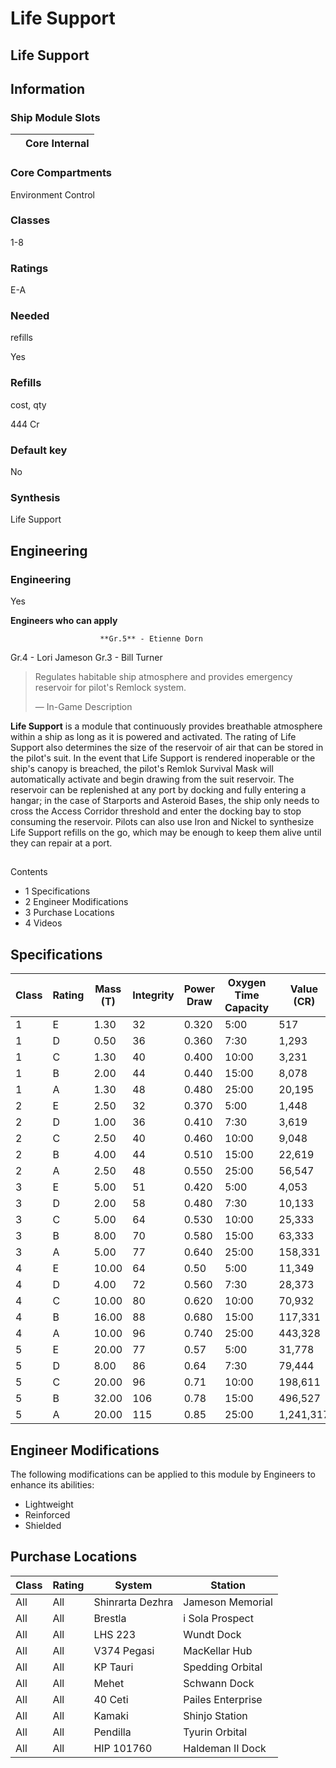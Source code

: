 # Life Support
## **Life Support**

		

## Information

### Ship Module Slots
|  | Core Internal |
| --- | --- |

### Core Compartments

Environment Control

### Classes

1-8

### Ratings

E-A

### Needed
refills

Yes

### Refills
cost, qty

444 Cr

### Default key

No

### Synthesis

Life Support

## Engineering

###  Engineering

Yes

**Engineers who can apply**

						**Gr.5** - Etienne Dorn
Gr.4 - Lori Jameson
Gr.3 - Bill Turner

> 
> 
> Regulates habitable ship atmosphere and provides emergency reservoir for pilot's Remlock system.
> 
> 
> — In-Game Description
> 

**Life Support** is a module that continuously provides breathable atmosphere within a ship as long as it is powered and activated. The rating of Life Support also determines the size of the reservoir of air that can be stored in the pilot's suit. In the event that Life Support is rendered inoperable or the ship's canopy is breached, the pilot's Remlok Survival Mask will automatically activate and begin drawing from the suit reservoir. The reservoir can be replenished at any port by docking and fully entering a hangar; in the case of Starports and Asteroid Bases, the ship only needs to cross the Access Corridor threshold and enter the docking bay to stop consuming the reservoir. Pilots can also use Iron and Nickel to synthesize Life Support refills on the go, which may be enough to keep them alive until they can repair at a port.

## 

Contents

- 1 Specifications
- 2 Engineer Modifications
- 3 Purchase Locations
- 4 Videos

## Specifications

| Class | Rating | Mass (T) | Integrity | Power<br>Draw | Oxygen Time<br>Capacity | Value (CR) |
| --- | --- | --- | --- | --- | --- | --- |
| 1 | E | 1.30 | 32 | 0.320 | 5:00 | 517 |
| 1 | D | 0.50 | 36 | 0.360 | 7:30 | 1,293 |
| 1 | C | 1.30 | 40 | 0.400 | 10:00 | 3,231 |
| 1 | B | 2.00 | 44 | 0.440 | 15:00 | 8,078 |
| 1 | A | 1.30 | 48 | 0.480 | 25:00 | 20,195 |
| 2 | E | 2.50 | 32 | 0.370 | 5:00 | 1,448 |
| 2 | D | 1.00 | 36 | 0.410 | 7:30 | 3,619 |
| 2 | C | 2.50 | 40 | 0.460 | 10:00 | 9,048 |
| 2 | B | 4.00 | 44 | 0.510 | 15:00 | 22,619 |
| 2 | A | 2.50 | 48 | 0.550 | 25:00 | 56,547 |
| 3 | E | 5.00 | 51 | 0.420 | 5:00 | 4,053 |
| 3 | D | 2.00 | 58 | 0.480 | 7:30 | 10,133 |
| 3 | C | 5.00 | 64 | 0.530 | 10:00 | 25,333 |
| 3 | B | 8.00 | 70 | 0.580 | 15:00 | 63,333 |
| 3 | A | 5.00 | 77 | 0.640 | 25:00 | 158,331 |
| 4 | E | 10.00 | 64 | 0.50 | 5:00 | 11,349 |
| 4 | D | 4.00 | 72 | 0.560 | 7:30 | 28,373 |
| 4 | C | 10.00 | 80 | 0.620 | 10:00 | 70,932 |
| 4 | B | 16.00 | 88 | 0.680 | 15:00 | 117,331 |
| 4 | A | 10.00 | 96 | 0.740 | 25:00 | 443,328 |
| 5 | E | 20.00 | 77 | 0.57 | 5:00 | 31,778 |
| 5 | D | 8.00 | 86 | 0.64 | 7:30 | 79,444 |
| 5 | C | 20.00 | 96 | 0.71 | 10:00 | 198,611 |
| 5 | B | 32.00 | 106 | 0.78 | 15:00 | 496,527 |
| 5 | A | 20.00 | 115 | 0.85 | 25:00 | 1,241,317 |

## Engineer Modifications

The following modifications can be applied to this module by Engineers to enhance its abilities:

- Lightweight
- Reinforced
- Shielded

## Purchase Locations

| Class | Rating | System | Station |
| --- | --- | --- | --- |
| All | All | Shinrarta Dezhra | Jameson Memorial |
| All | All | Brestla | i Sola Prospect |
| All | All | LHS 223 | Wundt Dock |
| All | All | V374 Pegasi | MacKellar Hub |
| All | All | KP Tauri | Spedding Orbital |
| All | All | Mehet | Schwann Dock |
| All | All | 40 Ceti | Pailes Enterprise |
| All | All | Kamaki | Shinjo Station |
| All | All | Pendilla | Tyurin Orbital |
| All | All | HIP 101760 | Haldeman II Dock |